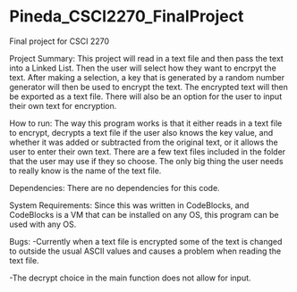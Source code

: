 # Pineda_CSCI2270_FinalProject
Final project for CSCI 2270

Project Summary:
  This project will read in a text file and then pass the text into a Linked List. Then the user will select how they want to encrpyt the text. After making a selection, a key that is generated by a random number generator will then be used to encrypt the text.  The encrypted text will then be exported as a text file. There will also be an option for the user to input their own text for encryption. 

How to run:
  The way this program works is that it either reads in a text file to encrypt, decrypts a text file if the user also knows the key value, and whether it was added or subtracted from the original text, or it allows the user to enter their own text. There are a few text files included in the folder that the user may use if they so choose. The only big thing the user needs to really know is the name of the text file.

Dependencies:
  There are no dependencies for this code.
  
System Requirements:
  Since this was written in CodeBlocks, and CodeBlocks is a VM that can be installed on any OS, this program can be used with any OS.

Bugs:
  -Currently when a text file is encrypted some of the text is changed to outside the usual ASCII values and causes a problem when reading the text file.
  
  -The decrypt choice in the main function does not allow for input.

